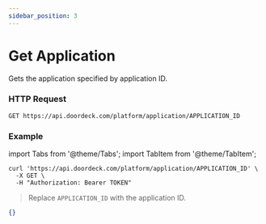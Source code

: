 ```yaml
---
sidebar_position: 3
---
```


# Get Application

Gets the application specified by application ID.

### HTTP Request

`GET https://api.doordeck.com/platform/application/APPLICATION_ID`

### Example

import Tabs from '@theme/Tabs';
import TabItem from '@theme/TabItem';

<Tabs>
<TabItem value="shell" label="Request">

```shell title="CURL"
curl 'https://api.doordeck.com/platform/application/APPLICATION_ID' \
  -X GET \
  -H "Authorization: Bearer TOKEN"
```

> Replace `APPLICATION_ID` with the application ID.

</TabItem>
<TabItem value="json" label="Response">

```json title="JSON"
{}
```

</TabItem>
</Tabs>
